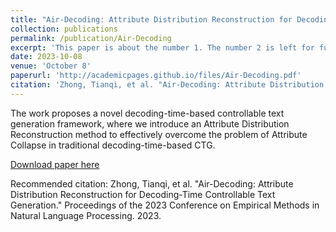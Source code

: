 ```yaml
---
title: "Air-Decoding: Attribute Distribution Reconstruction for Decoding-Time Controllable Text Generation"
collection: publications
permalink: /publication/Air-Decoding
excerpt: 'This paper is about the number 1. The number 2 is left for future work.'
date: 2023-10-08
venue: 'October 8'
paperurl: 'http://academicpages.github.io/files/Air-Decoding.pdf'
citation: 'Zhong, Tianqi, et al. "Air-Decoding: Attribute Distribution Reconstruction for Decoding-Time Controllable Text Generation." Proceedings of the 2023 Conference on Empirical Methods in Natural Language Processing. 2023.'
---
```

The work proposes a novel decoding-time-based controllable text generation framework, where we introduce an Attribute Distribution Reconstruction method to effectively overcome the problem of Attribute Collapse in traditional decoding-time-based CTG.

[Download paper here](https://aclanthology.org/2023.emnlp-main.512.pdf)

Recommended citation: Zhong, Tianqi, et al. "Air-Decoding: Attribute Distribution Reconstruction for Decoding-Time Controllable Text Generation." Proceedings of the 2023 Conference on Empirical Methods in Natural Language Processing. 2023.
